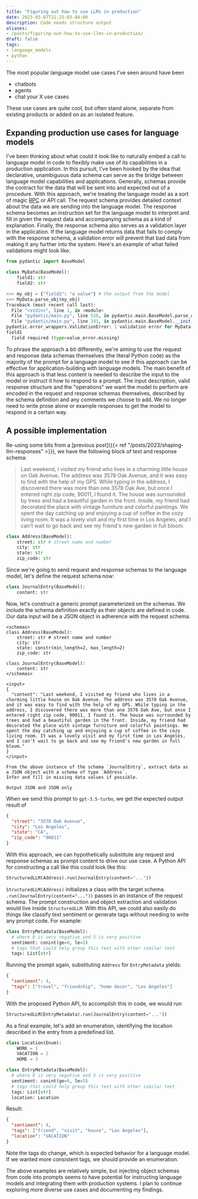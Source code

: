 ```yaml
---
title: "Figuring out how to use LLMs in production"
date: 2023-05-07T21:25:03-04:00
description: Code needs structure output
aliases:
- /posts/figuring-out-how-to-use-llms-in-production/
draft: false
tags:
- language_models
- python
---
```


The most popular language model use cases I've seen around have been

- chatbots
- agents
- chat your X use cases

These use cases are quite cool, but often stand alone, separate from existing products or added on as an isolated feature.

## Expanding production use cases for language models

I've been thinking about what could it look like to naturally embed a call to language model in code to flexibly make use of its capabilities in a production application.
In this pursuit, I've been hooked by the idea that declarative, unambiguous data schema can serve as the bridge between language model capabilities and applications.
Generally, schemas provide the contract for the data that will be sent into and expected out of a procedure.
With this approach, we're treating the language model as a sort of magic [RPC](https://en.wikipedia.org/wiki/Remote_procedure_call) or API call.
The request schema provides detailed context about the data we are sending into the language model.
The response schema becomes an instruction set for the language model to interpret and fill in given the request data and accompanying schema as a kind of explanation.
Finally, the response schema also serves as a validation layer in the application.
If the language model returns data that fails to comply with the response schema, a validation error will prevent that bad data from making it any further into the system.
Here's an example of what failed validations might look like:

```python
from pydantic import BaseModel

class MyData(BaseModel):
    field1: str
    field2: str
```

```python
>>> my_obj = {"field2": "a value"} # the output from the model
>>> MyData.parse_obj(my_obj)
Traceback (most recent call last):
  File "<stdin>", line 1, in <module>
  File "pydantic/main.py", line 526, in pydantic.main.BaseModel.parse_obj
  File "pydantic/main.py", line 341, in pydantic.main.BaseModel.__init__
pydantic.error_wrappers.ValidationError: 1 validation error for MyData
field1
  field required (type=value_error.missing)
```

To phrase the approach a bit differently, we're aiming to use the request and response data schemas themselves (the literal Python code) as the majority of the prompt for a language model to see if this approach can be effective for application-building with language models.
The main benefit of this approach is that less content is needed to describe the input to the model or instruct it how to respond to a prompt.
The input description, valid response structure and the "operations" we want the model to perform are encoded in the request and response schemas themselves, described by the schema definition and any comments we choose to add.
We no longer need to write prose alone or example responses to get the model to respond in a certain way.

## A possible implementation

Re-using some bits from a [previous post]({{< ref "/posts/2023/shaping-llm-responses" >}}), we have the following block of text and response schema:

> Last weekend, I visited my friend who lives in a charming little house on Oak Avenue. The address was 3578 Oak Avenue, and it was easy to find with the help of my GPS. While typing in the address, I discovered there was more than one 3578 Oak Ave, but once I entered right zip code, 90011, I found it. The house was surrounded by trees and had a beautiful garden in the front. Inside, my friend had decorated the place with vintage furniture and colorful paintings. We spent the day catching up and enjoying a cup of coffee in the cozy living room. It was a lovely visit and my first time in Los Angeles, and I can't wait to go back and see my friend's new garden in full bloom.

```python
class Address(BaseModel):
    street: str # street name and number
    city: str
    state: str
    zip_code: str
```

Since we're going to send request and response schemas to the language model, let's define the request schema now:

```python
class JournalEntry(BaseModel):
    content: str
```

Now, let's construct a generic prompt parameterized on the schemas.
We include the schema definition exactly as their objects are defined in code.
Our data input will be a JSON object in adherence with the request schema.

```text
<schemas>
class Address(BaseModel):
    street: str # street name and number
    city: str
    state: constr(min_length=2, max_length=2)
    zip_code: str

class JournalEntry(BaseModel):
    content: str
</schemas>

<input>
{
  "content": "Last weekend, I visited my friend who lives in a charming little house on Oak Avenue. The address was 3578 Oak Avenue, and it was easy to find with the help of my GPS. While typing in the address, I discovered there was more than one 3578 Oak Ave, but once I entered right zip code, 90011, I found it. The house was surrounded by trees and had a beautiful garden in the front. Inside, my friend had decorated the place with vintage furniture and colorful paintings. We spent the day catching up and enjoying a cup of coffee in the cozy living room. It was a lovely visit and my first time in Los Angeles, and I can't wait to go back and see my friend's new garden in full bloom."
}
</input>

From the above instance of the schema `JournalEntry`, extract data as a JSON object with a schema of type `Address`.
Infer and fill in missing data values if possible.

Output JSON and JSON only
```

When we send this prompt to `gpt-3.5-turbo`, we get the expected output result of

```json
{
  "street": "3578 Oak Avenue",
  "city": "Los Angeles",
  "state": "CA",
  "zip_code": "90011"
}
```

With this approach, we can hypothetically substitute any request and response schemas as prompt content to drive our use case. A Python API for constructing a call like this could look like this:

```python
StructuredLLM(Address).run(JournalEntry(content="..."))
```

`StructuredLLM(Address)` initializes a class with the target schema.
`.run(JournalEntry(content="..."))` passes in an instance of the request schema.
The prompt construction and object extraction and validation would live inside `StructuredLLM`.
With this API, we could also easily do things like classify text sentiment or generate tags without needing to write any prompt code.
For example:

```python
class EntryMetadata(BaseModel):
  # where 0 is very negative and 5 is very positive
  sentiment: conint(ge=0, le=5)
  # tags that could help group this text with other similar text
  tags: List[str]
```

Running the prompt again, substituting `Address` for `EntryMetadata` yields:

```json
{
  "sentiment": 4,
  "tags": ["travel", "friendship", "home decor", "Los Angeles"]
}
```

With the proposed Python API, to accomplish this in code, we would run

```python
StructuredLLM(EntryMetadata).run(JournalEntry(content="..."))
```

As a final example, let's add an enumeration, identifying the location described in the entry from a predefined list.

```python
class Location(Enum):
    WORK = 1
    VACATION = 2
    HOME = 3

class EntryMetadata(BaseModel):
  # where 0 is very negative and 5 is very positive
  sentiment: conint(ge=0, le=5)
  # tags that could help group this text with other similar text
  tags: List[str]
  location: Location
```

Result:

```json
{
  "sentiment": 4,
  "tags": ["friend", "visit", "house", "Los Angeles"],
  "location": "VACATION"
}
```

Note the tags do change, which is expected behavior for a language model.
If we wanted more consistent tags, we should provide an enumeration.

The above examples are relatively simple, but injecting object schemas from code into prompts seems to have potential for instructing language models and integrating them with production systems.
I plan to continue exploring more diverse use cases and documenting my findings.
